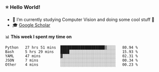 ### ⭐️ Hello World!

<!--
**hologerry/hologerry** is a ✨ _special_ ✨ repository because its `README.md` (this file) appears on your GitHub profile.

Here are some ideas to get you started:

- 🔭 I’m currently working and studying on Computer Vision
- 🌱 I’m currently learning at Peking University
- 💬 Ask me about 
- 📫 How to reach me: E-mail
- 😄 Pronouns: he/his
- ⚡ Fun fact: Music is the Power
-->


- 🔭 I’m currently studying Computer Vision and doing some cool stuff 🤖
- 🎓 [Google Scholar](https://scholar.google.com/citations?user=3ykqW9wAAAAJ&hl=en)


📊 **This week I spent my time on**

<!--START_SECTION:waka-->
```text
Python   27 hrs 51 mins  ████████████████████▒░░░░   80.94 % 
Bash     5 hrs 29 mins   ████░░░░░░░░░░░░░░░░░░░░░   15.93 % 
YAML     47 mins         ▓░░░░░░░░░░░░░░░░░░░░░░░░   02.31 % 
JSON     7 mins          ░░░░░░░░░░░░░░░░░░░░░░░░░   00.34 % 
Other    4 mins          ░░░░░░░░░░░░░░░░░░░░░░░░░   00.23 % 
```
<!--END_SECTION:waka-->
